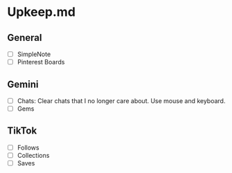 # Upkeep.md

## General

- [ ] SimpleNote
- [ ] Pinterest Boards

## Gemini

- [ ] Chats: Clear chats that I no longer care about. Use mouse and keyboard.
- [ ] Gems

## TikTok

- [ ] Follows
- [ ] Collections
- [ ] Saves
